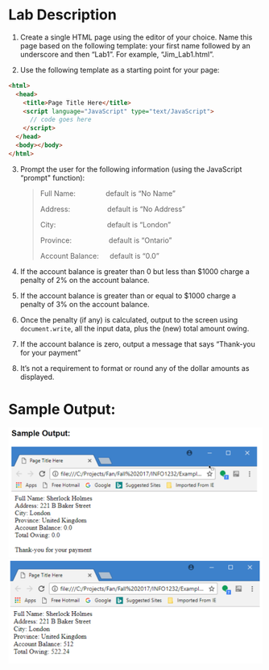 # **Lab Description**

1. Create a single HTML page using the editor of your choice. Name this page based on the following template: your first name followed by an underscore and then “Lab1”. For example, “Jim_Lab1.html”.

2. Use the following template as a starting point for your page:

```html
<html>
  <head>
    <title>Page Title Here</title>
    <script language="JavaScript" type="text/JavaScript">
      // code goes here
    </script>
  </head>
  <body></body>
</html>
```

3. Prompt the user for the following information (using the JavaScript “prompt" function):

   > Full Name: &#x2003;&#x2003;&#x2003;&#x2003;default is “No Name”
   >
   > Address: &#x2003;&#x2003;&#x2003;&#x2003;&#x2003;default is “No Address”
   >
   > City: &#x2003;&#x2003;&#x2003;&#x2003;&#x2003;&#x2003;&#x2003;default is “London”
   >
   > Province: &#x2003;&#x2003;&#x2003;&#x2003;&#x2003;default is “Ontario”
   >
   > Account Balance: &#x2003;&#xA0;default is “0.0”

4. If the account balance is greater than 0 but less than $1000 charge a penalty of 2% on the account balance.

5. If the account balance is greater than or equal to $1000 charge a penalty of 3% on the account balance.

6. Once the penalty (if any) is calculated, output to the screen using `document.write`, all the input data, plus the (new) total amount owing.

7. If the account balance is zero, output a message that says “Thank-you for your payment”

8. It’s not a requirement to format or round any of the dollar amounts as displayed.

# Sample Output:
![Lab1_Sample_Output1](./Lab1_Sample_Output1.png)
![Lab1_Sample_Output2](./Lab1_Sample_Output2.png)